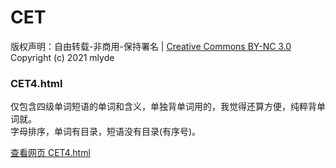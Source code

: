# CET  
版权声明：自由转载-非商用-保持署名 | [Creative Commons BY-NC 3.0](https://creativecommons.org/licenses/by-nc/3.0/deed.zh)  
Copyright (c) 2021 mlyde  

### CET4.html  
仅包含四级单词短语的单词和含义，单独背单词用的，我觉得还算方便，纯粹背单词就。  
字母排序，单词有目录，短语没有目录(有序号)。  

[查看网页 CET4.html](https://mlyde.github.io/CET/CET4.html)  
